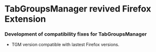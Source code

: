 # TabGroupsManager revived Firefox Extension #

### Development of compatibility fixes for TabGroupsManager ###

* TGM version compatible with lastest Firefox versions.